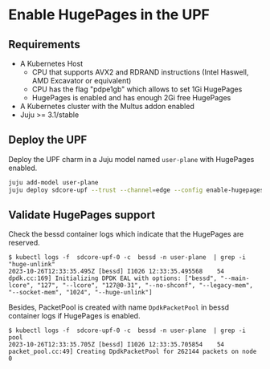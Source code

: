 # Enable HugePages in the UPF

## Requirements

- A Kubernetes Host 
  - CPU that supports AVX2 and RDRAND instructions (Intel Haswell, AMD Excavator or equivalent)
  - CPU has the flag "pdpe1gb" which allows to set 1Gi HugePages
  - HugePages is enabled and has enough 2Gi free HugePages
- A Kubernetes cluster with the Multus addon enabled
- Juju >= 3.1/stable

## Deploy the UPF

Deploy the UPF charm in a Juju model named `user-plane` with HugePages enabled.

```bash
juju add-model user-plane
juju deploy sdcore-upf --trust --channel=edge --config enable-hugepages=True
```

## Validate HugePages support

Check the bessd container logs which indicate that the HugePages are reserved.

```console
$ kubectl logs -f  sdcore-upf-0 -c  bessd -n user-plane  | grep -i "huge-unlink"
2023-10-26T12:33:35.495Z [bessd] I1026 12:33:35.495568    54 dpdk.cc:169] Initializing DPDK EAL with options: ["bessd", "--main-lcore", "127", "--lcore", "127@0-31", "--no-shconf", "--legacy-mem", "--socket-mem", "1024", "--huge-unlink"]
```

Besides, PacketPool is created with name `DpdkPacketPool` in bessd container logs if HugePages is enabled.

```console
$ kubectl logs -f  sdcore-upf-0 -c  bessd -n user-plane  | grep -i pool
2023-10-26T12:33:35.705Z [bessd] I1026 12:33:35.705854    54 packet_pool.cc:49] Creating DpdkPacketPool for 262144 packets on node 0
```